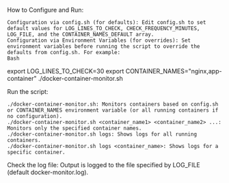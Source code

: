 How to Configure and Run:

    Configuration via config.sh (for defaults): Edit config.sh to set default values for LOG_LINES_TO_CHECK, CHECK_FREQUENCY_MINUTES, LOG_FILE, and the CONTAINER_NAMES_DEFAULT array.
    Configuration via Environment Variables (for overrides): Set environment variables before running the script to override the defaults from config.sh. For example:
    Bash

export LOG_LINES_TO_CHECK=30
export CONTAINER_NAMES="nginx,app-container"
./docker-container-monitor.sh

Run the script:

    ./docker-container-monitor.sh: Monitors containers based on config.sh or CONTAINER_NAMES environment variable (or all running containers if no configuration).
    ./docker-container-monitor.sh <container_name1> <container_name2> ...: Monitors only the specified container names.
    ./docker-container-monitor.sh logs: Shows logs for all running containers.
    ./docker-container-monitor.sh logs <container_name>: Shows logs for a specific container.

Check the log file: Output is logged to the file specified by LOG_FILE (default docker-monitor.log).
